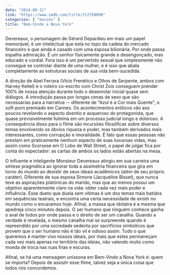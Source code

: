 ```yaml
---
date: "2014-09-11"
link: "https://www.imdb.com/title/tt2758890"
categories: [ "movies" ]
title: "Bem-Vindo a Nova York"
---
```

Devereaux, o personagem de Gérard Depardieu em mais um papel memorável, é um intelectual que está no topo da cadeia do mercado financeiro e que ainda é casado com uma esposa bilionária. Por onde passa espalha admiração. É um senhor fisicamente grande e desengonçado, mas educado e cordial. Fora isso é um pervertido sexual que simplesmente não consegue se controlar diante de uma mulher, e é isso que abala completamente as estruturas sociais de sua vida bem-sucedida.

A direção de Abel Ferrara (Vício Frenético e Olhos de Serpente, ambos com Harvey Keitel) e o roteiro co-escrito com Christ Zois conseguem prender 100% de nossa atenção durante todo o desenrolar inicial quase sem diálogos. A introdução passa por longas cenas de sexo que são necessárias para a narrativa -- diferente de "Azul é a Cor mais Quente", o soft-porn premiado em Cannes. Os acontecimentos eróticos vão aos poucos revelando o aspecto doentio e asqueroso do protagonista, que quase previsivelmente fulmina em um processo judicial longo e doloroso. A consequência disso para o filme são incursões filosóficas sobre diversos temas envolvendo os óbvios riqueza e poder, mas também derivados mais interessantes, como corrupção e imoralidade. É fato que essas pessoas não prestam em praticamente nenhum aspecto de suas luxuosas vidas, mas assim como Scorsese em O Lobo de Wall Street, o papel de julgar fica por conta do espectador: as cartas de ambos os lados estão abertas na mesa.

O influente e inteligente Monsieur Devereaux atingiu em sua carreira uma síntese pragmática ao ignorar toda a assimetria financeira que gira em torno do mundo ao desistir de seus ideais acadêmicos (além de seu próprio caráter). Diferente de sua esposa Simone (Jacqueline Bisset), que nunca teve as aspirações platônicas do marido, mas que ao menos possui um objetivo aparentemente claro na vida: obter cada vez mais poder e influência. Esse dueto que duela sem vítimas é um dos temas mais batidos em sequências teatrais, e encontra uma certa necessidade de existir no mundo como o encaramos hoje. Afinal, a massa que idolatra é a mesma que apedreja cinco minutos depois. O ser humano que ninguém conhece ganha o aval de todos por onde passa e o direito de ser um canalha. Quando a verdade é revelada, o mesmo canalha mal se surpreende quando é repreendido por uma sociedade sedenta por sacrifícios simbólicos que provem que o ser humano não é tão vil e odioso assim. Tudo o que queremos é manter vivo nossos ideais, por mais que estes permaneçam cada vez mais apenas no território das ideias, não valendo muito como moeda de troca nas ruas frias e escuras.

Afinal, se há uma mensagem uníssona em Bem-Vindo a Nova York é: quem se importa? Depois de assistir esse filme, talvez seja a única coisa que todos nós concordemos.
